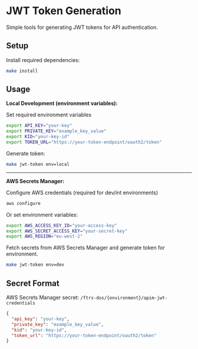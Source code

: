# JWT Token Generation

Simple tools for generating JWT tokens for API authentication.

## Setup

Install required dependencies:

```bash
make install
```

## Usage

**Local Development (environment variables):**

Set required environment variables

```bash
export API_KEY="your-key"
export PRIVATE_KEY="example_key_value"
export KID="your-key-id"
export TOKEN_URL="https://your-token-endpoint/oauth2/token"
```

Generate token:

```bash
make jwt-token env=local
```

---

**AWS Secrets Manager:**

Configure AWS credentials (required for dev/int environments)

```bash
aws configure
```

Or set environment variables:

```bash
export AWS_ACCESS_KEY_ID="your-access-key"
export AWS_SECRET_ACCESS_KEY="your-secret-key"
export AWS_REGION="eu-west-2"
```

Fetch secrets from AWS Secrets Manager and generate token for environment.

```bash
make jwt-token env=dev
```

## Secret Format

AWS Secrets Manager secret:
`/ftrs-dos/{environment}/apim-jwt-credentials`

```json
{
  "api_key": "your-key",
  "private_key": "example_key_value",
  "kid": "your-key-id",
  "token_url": "https://your-token-endpoint/oauth2/token"
}
```
